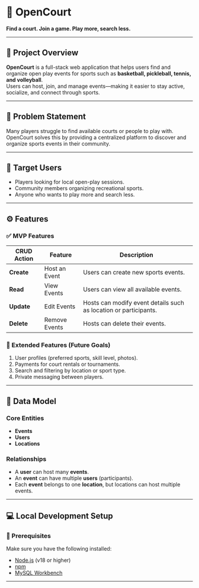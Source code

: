 # 🏀 OpenCourt  
**Find a court. Join a game. Play more, search less.**

---

## 📘 Project Overview
**OpenCourt** is a full-stack web application that helps users find and organize open play events for sports such as **basketball, pickleball, tennis, and volleyball**.  
Users can host, join, and manage events—making it easier to stay active, socialize, and connect through sports.

---

## 🎯 Problem Statement
Many players struggle to find available courts or people to play with. OpenCourt solves this by providing a centralized platform to discover and organize sports events in their community.

---

## 👥 Target Users
- Players looking for local open-play sessions.  
- Community members organizing recreational sports.  
- Anyone who wants to play more and search less.

---

## ⚙️ Features

### ✅ MVP Features
| CRUD Action | Feature | Description |
|--------------|----------|-------------|
| **Create** | Host an Event | Users can create new sports events. |
| **Read** | View Events | Users can view all available events. |
| **Update** | Edit Events | Hosts can modify event details such as location or participants. |
| **Delete** | Remove Events | Hosts can delete their events. |

### 🌟 Extended Features (Future Goals)
1. User profiles (preferred sports, skill level, photos).  
2. Payments for court rentals or tournaments.  
3. Search and filtering by location or sport type.  
4. Private messaging between players.

---

## 🧱 Data Model

### Core Entities
- **Events**
- **Users**
- **Locations**

### Relationships
- A **user** can host many **events**.  
- An **event** can have multiple **users** (participants).  
- Each **event** belongs to one **location**, but locations can host multiple events.

---

## 💻 Local Development Setup

### 🧩 Prerequisites
Make sure you have the following installed:
- [Node.js](https://nodejs.org/) (v18 or higher)
- [npm](https://www.npmjs.com/)
- [MySQL Workbench](https://dev.mysql.com/downloads/workbench/)

---